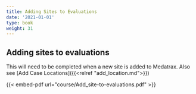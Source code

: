 ```yaml
---
title: Adding Sites to Evaluations
date: '2021-01-01'
type: book
weight: 31
---
```




## Adding sites to evaluations

This will need to be completed when a new site is added to Medatrax.  Also see [Add Case Locations]({{<relref "add_location.md">}})

{{< embed-pdf url="course/Add_site-to-evaluations.pdf" >}}

